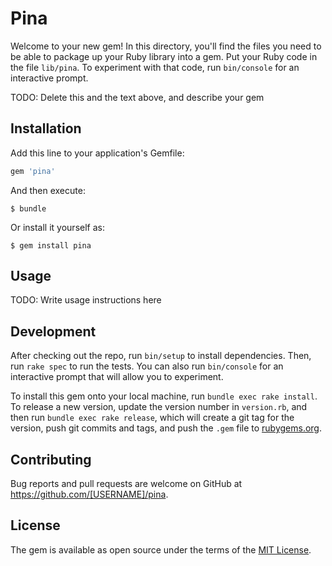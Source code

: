 # Pina

Welcome to your new gem! In this directory, you'll find the files you need to be able to package up your Ruby library into a gem. Put your Ruby code in the file `lib/pina`. To experiment with that code, run `bin/console` for an interactive prompt.

TODO: Delete this and the text above, and describe your gem

## Installation

Add this line to your application's Gemfile:

```ruby
gem 'pina'
```

And then execute:

    $ bundle

Or install it yourself as:

    $ gem install pina

## Usage

TODO: Write usage instructions here

## Development

After checking out the repo, run `bin/setup` to install dependencies. Then, run `rake spec` to run the tests. You can also run `bin/console` for an interactive prompt that will allow you to experiment.

To install this gem onto your local machine, run `bundle exec rake install`. To release a new version, update the version number in `version.rb`, and then run `bundle exec rake release`, which will create a git tag for the version, push git commits and tags, and push the `.gem` file to [rubygems.org](https://rubygems.org).

## Contributing

Bug reports and pull requests are welcome on GitHub at https://github.com/[USERNAME]/pina.


## License

The gem is available as open source under the terms of the [MIT License](http://opensource.org/licenses/MIT).

